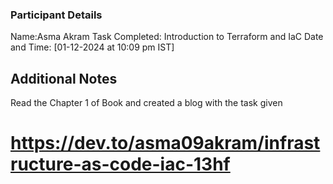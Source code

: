 ### Participant Details
Name:Asma Akram
Task Completed: Introduction to Terraform and IaC
Date and Time: [01-12-2024 at 10:09 pm IST]

## Additional Notes
Read the Chapter 1 of Book and created a blog with the task given

# https://dev.to/asma09akram/infrastructure-as-code-iac-13hf
